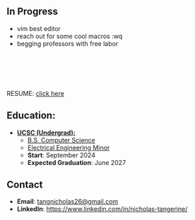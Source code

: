 ## In Progress
 - vim best editor
 - reach out for some cool macros :wq
 - begging professors with free labor
<br/>
<br/>
<br/>
<br/>

RESUME: [click here](https://docs.google.com/document/d/1ATWdLgZeNuuMbrkygXd3X8yK5zObZiCE8n-l3l5jxFM/edit?usp=sharing)<br/>

## Education:
- <ins>**UCSC (Undergrad):**</ins>
  - <ins>B.S. Computer Science</ins>
  - <ins>Electrical Engineering Minor<ins/>
  - **Start**: September 2024
  - **Expected Graduation**: June 2027

## Contact
- **Email**: tangnicholas26@gmail.com
- **LinkedIn**: https://www.linkedin.com/in/nicholas-tangerine/

<!--
**nicholas-tangerine/nicholas-tangerine** is a ✨ _special_ ✨ repository because its `README.md` (this file) appears on your GitHub profile.

Here are some ideas to get you started:

- 🔭 I’m currently working on ...
- 🌱 I’m currently learning ...
- 👯 I’m looking to collaborate on ...
- 🤔 I’m looking for help with ...
- 💬 Ask me about ...
- 📫 How to reach me: ...
- 😄 Pronouns: ...
- ⚡ Fun fact: ...
-->
